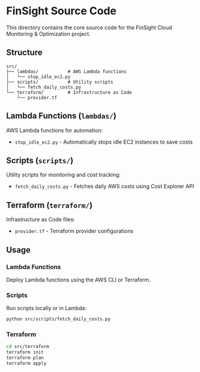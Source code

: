 # FinSight Source Code

This directory contains the core source code for the FinSight Cloud Monitoring & Optimization project.

## Structure

```
src/
├── lambdas/           # AWS Lambda functions
│   └── stop_idle_ec2.py
├── scripts/           # Utility scripts
│   └── fetch_daily_costs.py
└── terraform/         # Infrastructure as Code
    └── provider.tf
```

## Lambda Functions (`lambdas/`)

AWS Lambda functions for automation:
- `stop_idle_ec2.py` - Automatically stops idle EC2 instances to save costs

## Scripts (`scripts/`)

Utility scripts for monitoring and cost tracking:
- `fetch_daily_costs.py` - Fetches daily AWS costs using Cost Explorer API

## Terraform (`terraform/`)

Infrastructure as Code files:
- `provider.tf` - Terraform provider configurations

## Usage

### Lambda Functions
Deploy Lambda functions using the AWS CLI or Terraform.

### Scripts
Run scripts locally or in Lambda:
```bash
python src/scripts/fetch_daily_costs.py
```

### Terraform
```bash
cd src/terraform
terraform init
terraform plan
terraform apply
```